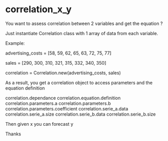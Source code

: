 # correlation_x_y

You want to assess correlation between 2 variables and get the equation ?

Just instantiate Correlation class with 1 array of data from each variable.

Example:

 advertising_costs = [58, 59, 62, 65, 63, 72, 75, 77]
 
 sales = [290, 300, 310, 321, 315, 332, 340, 350]
 
 correlation = Correlation.new(advertising_costs, sales)
 
 As a result, you get a correlation object to access parameters and the equation definition
 
 correlation.dependance
 correlation.equation.definition
 correlation.parameters.a
 correlation.parameters.b
 correlation.parameters.coefficient
 correlation.serie_a.data
 correlation.serie_a.size
 correlation.serie_b.data
 correlation.serie_b.size
 
 Then given x you can forecast y
 
 Thanks
 






